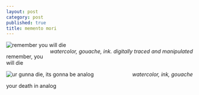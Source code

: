```yaml
---
layout: post
category: post
published: true
title: memento mori
---
```

![remember you will die]({{site.baseurl}}/media/memento-mori.jpeg)
<span class='date' style='float:right;'>*watercolor, gouache, ink. digitally traced and manipulated*</span>  
  
  

  
remember, you will die
  
  
  
  
![ur gunna die, its gonna be analog]({{site.baseurl}}/media/memento-mori-painting.jpeg)
<span class='date' style='float:right;'>*watercolor, ink, gouache*</span>
  
  
  
  
your death in analog
